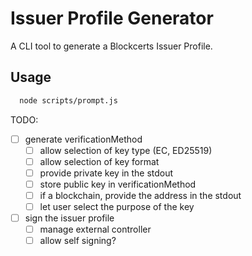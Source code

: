 # Issuer Profile Generator

A CLI tool to generate a Blockcerts Issuer Profile.

## Usage

```bash
  node scripts/prompt.js
```

TODO:
- [ ] generate verificationMethod
  - [ ] allow selection of key type (EC, ED25519)
  - [ ] allow selection of key format
  - [ ] provide private key in the stdout
  - [ ] store public key in verificationMethod
  - [ ] if a blockchain, provide the address in the stdout
  - [ ] let user select the purpose of the key
- [ ] sign the issuer profile
  - [ ] manage external controller
  - [ ] allow self signing?
